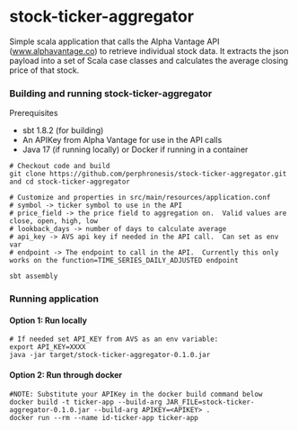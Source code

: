 # stock-ticker-aggregator

Simple scala application that calls the Alpha Vantage API (www.alphavantage.co) to retrieve individual stock data.  It extracts the json payload into a set of Scala case classes and calculates the average closing price of that stock.

### Building and running stock-ticker-aggregator

Prerequisites

* sbt 1.8.2 (for building)
* An APIKey from Alpha Vantage for use in the API calls
* Java 17 (if running locally) or Docker if running in a container

```
# Checkout code and build
git clone https://github.com/perphronesis/stock-ticker-aggregator.git and cd stock-ticker-aggregator

# Customize and properties in src/main/resources/application.conf
# symbol -> ticker symbol to use in the API
# price_field -> the price field to aggregation on.  Valid values are close, open, high, low
# lookback_days -> number of days to calculate average
# api_key -> AVS api key if needed in the API call.  Can set as env var
# endpoint -> The endpoint to call in the API.  Currently this only works on the function=TIME_SERIES_DAILY_ADJUSTED endpoint
 
sbt assembly
```

### Running application

#### Option 1: Run locally
```
# If needed set API_KEY from AVS as an env variable:
export API_KEY=XXXX
java -jar target/stock-ticker-aggregator-0.1.0.jar
```

#### Option 2: Run through docker
```
#NOTE: Substitute your APIKey in the docker build command below
docker build -t ticker-app --build-arg JAR_FILE=stock-ticker-aggregator-0.1.0.jar --build-arg APIKEY=<APIKEY> .
docker run --rm --name id-ticker-app ticker-app
```
